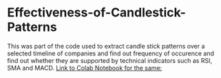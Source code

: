 # Effectiveness-of-Candlestick-Patterns
This was part of the code used to extract candle stick patterns over a selected timeline of companies and find out frequency of occurence and find out whether they are supported by technical indicators such as RSI, SMA and MACD.
[Link to Colab Notebook for the same:](https://colab.research.google.com/drive/1gUBetl8dm_DoiZ-q9SwnE5ZpvUoNAY3r?usp=sharing)


